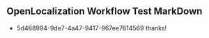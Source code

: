 ## OpenLocalization Workflow Test MarkDown
* 5d468994-9de7-4a47-9417-967ee7614569 
thanks!<!--HONumber=Mar16_HO1-->
